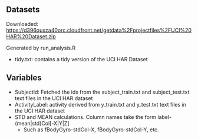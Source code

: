 Datasets
--------

Downloaded:
https://d396qusza40orc.cloudfront.net/getdata%2Fprojectfiles%2FUCI%20HAR%20Dataset.zip

Generated by run_analysis.R
  - tidy.txt: contains a tidy version of the UCI HAR Dataset
  
Variables
---------
  - SubjectId: Fetched the ids from the subject_train.txt and subject_test.txt text files in the UCI HAR dataset
  - ActivityLabel: activity derived from y_train.txt and y_test.txt text files in the UCI HAR dataset
  - STD and MEAN calculations. Column names take the form label-(mean|std)Col[-X|Y|Z]
    - Such as fBodyGyro-stdCol-X, fBodyGyro-stdCol-Y, etc.